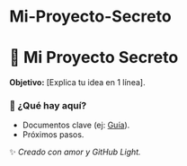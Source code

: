 # Mi-Proyecto-Secreto
# 🌟 Mi Proyecto Secreto  

**Objetivo:** [Explica tu idea en 1 línea].  

### 📌 ¿Qué hay aquí?  
- Documentos clave (ej: [Guía](enlace-a-Google-Drive)).  
- Próximos pasos.  

✨ *Creado con amor y GitHub Light.* 
